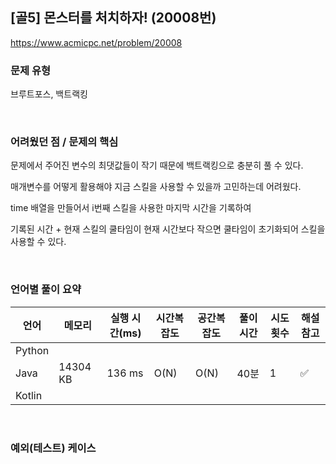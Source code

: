 ## [골5] 몬스터를 처치하자! (20008번)

https://www.acmicpc.net/problem/20008

### 문제 유형

브루트포스, 백트랙킹

<br>

### 어려웠던 점 / 문제의 핵심

문제에서 주어진 변수의 최댓값들이 작기 때문에 백트랙킹으로 충분히 풀 수 있다.

매개변수를 어떻게 활용해야 지금 스킬을 사용할 수 있을까 고민하는데 어려웠다.

time 배열을 만들어서 i번째 스킬을 사용한 마지막 시간을 기록하여

기록된 시간 + 현재 스킬의 쿨타임이 현재 시간보다 작으면 쿨타임이 초기화되어 스킬을 사용할 수 있다.

<br>

### 언어별 풀이 요약

| 언어   | 메모리   | 실행 시간(ms) | 시간복잡도 | 공간복잡도 | 풀이 시간 | 시도 횟수 | 해설 참고          |
| ------ | -------- | ------------- | ---------- | ---------- | --------- | --------- | ------------------ |
| Python |          |               |            |            |           |           |                    |
| Java   | 14304 KB | 136 ms        | O(N)       | O(N)       | 40분      | 1         | :white_check_mark: |
| Kotlin |          |               |            |            |           |           |                    |

<br>

### 예외(테스트) 케이스

```
```


